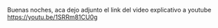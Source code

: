 Buenas noches, aca dejo adjunto el link del video explicativo a youtube https://youtu.be/1SRRm81CU0g
